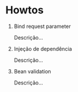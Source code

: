# Howtos
1. Bind request parameter

    Descrição...

2. Injeção de dependência

    Descrição...

3. Bean validation

    Descrição...
